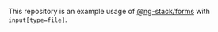 This repository is an example usage of [@ng-stack/forms](https://github.com/KostyaTretyak/ng-stack/tree/master/projects/forms)
with `input[type=file]`.
